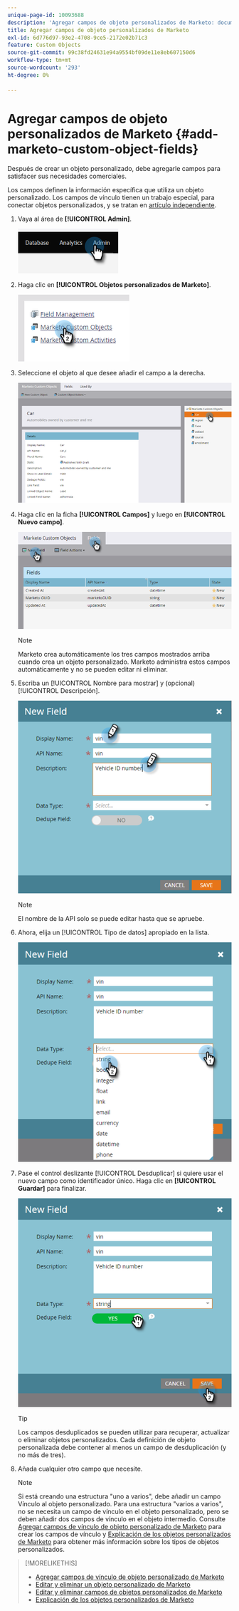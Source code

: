 ```yaml
---
unique-page-id: 10093688
description: 'Agregar campos de objeto personalizados de Marketo: documentos de Marketo, documentación del producto'
title: Agregar campos de objeto personalizados de Marketo
exl-id: 6d776d97-93e2-4708-9ce5-2172e02b71c3
feature: Custom Objects
source-git-commit: 99c38fd24631e94a9554bf09de11e8eb607150d6
workflow-type: tm+mt
source-wordcount: '293'
ht-degree: 0%

---
```


# Agregar campos de objeto personalizados de Marketo {#add-marketo-custom-object-fields}

Después de crear un objeto personalizado, debe agregarle campos para satisfacer sus necesidades comerciales.

Los campos definen la información específica que utiliza un objeto personalizado. Los campos de vínculo tienen un trabajo especial, para conectar objetos personalizados, y se tratan en [artículo independiente](/help/marketo/product-docs/administration/marketo-custom-objects/add-marketo-custom-object-link-fields.md).

1. Vaya al área de **[!UICONTROL Admin]**.

   ![](assets/add-marketo-custom-object-fields-1.png)

1. Haga clic en **[!UICONTROL Objetos personalizados de Marketo]**.

   ![](assets/add-marketo-custom-object-fields-2.png)

1. Seleccione el objeto al que desee añadir el campo a la derecha.

   ![](assets/add-marketo-custom-object-fields-3.png)

1. Haga clic en la ficha **[!UICONTROL Campos]** y luego en **[!UICONTROL Nuevo campo]**.

   ![](assets/add-marketo-custom-object-fields-4.png)

   >[!NOTE]
   >
   >Marketo crea automáticamente los tres campos mostrados arriba cuando crea un objeto personalizado. Marketo administra estos campos automáticamente y no se pueden editar ni eliminar.

1. Escriba un [!UICONTROL Nombre para mostrar] y (opcional) [!UICONTROL Descripción].

   ![](assets/add-marketo-custom-object-fields-5.png)

   >[!NOTE]
   >
   >El nombre de la API solo se puede editar hasta que se apruebe.

1. Ahora, elija un [!UICONTROL Tipo de datos] apropiado en la lista.

   ![](assets/add-marketo-custom-object-fields-6.png)

1. Pase el control deslizante [!UICONTROL Desduplicar] si quiere usar el nuevo campo como identificador único. Haga clic en **[!UICONTROL Guardar]** para finalizar.

   ![](assets/add-marketo-custom-object-fields-7.png)

   >[!TIP]
   >
   >Los campos desduplicados se pueden utilizar para recuperar, actualizar o eliminar objetos personalizados. Cada definición de objeto personalizada debe contener al menos un campo de desduplicación (y no más de tres).

1. Añada cualquier otro campo que necesite.

   >[!NOTE]
   >
   >Si está creando una estructura &quot;uno a varios&quot;, debe añadir un campo Vínculo al objeto personalizado. Para una estructura &quot;varios a varios&quot;, no se necesita un campo de vínculo en el objeto personalizado, pero se deben añadir dos campos de vínculo en el objeto intermedio. Consulte [Agregar campos de vínculo de objeto personalizado de Marketo](/help/marketo/product-docs/administration/marketo-custom-objects/add-marketo-custom-object-fields.md) para crear los campos de vínculo y [Explicación de los objetos personalizados de Marketo](/help/marketo/product-docs/administration/marketo-custom-objects/understanding-marketo-custom-objects.md) para obtener más información sobre los tipos de objetos personalizados.

>[!MORELIKETHIS]
>
>* [Agregar campos de vínculo de objeto personalizado de Marketo](/help/marketo/product-docs/administration/marketo-custom-objects/add-marketo-custom-object-link-fields.md)
>* [Editar y eliminar un objeto personalizado de Marketo](/help/marketo/product-docs/administration/marketo-custom-objects/edit-and-delete-a-marketo-custom-object.md)
>* [Editar y eliminar campos de objetos personalizados de Marketo](/help/marketo/product-docs/administration/marketo-custom-objects/edit-and-delete-marketo-custom-object-fields.md)
>* [Explicación de los objetos personalizados de Marketo](/help/marketo/product-docs/administration/marketo-custom-objects/understanding-marketo-custom-objects.md)
